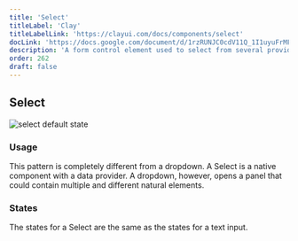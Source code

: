 ```yaml
---
title: 'Select'
titleLabel: 'Clay'
titleLabelLink: 'https://clayui.com/docs/components/select'
docLink: 'https://docs.google.com/document/d/1rzRUNJC0cdV11Q_1I1uyuFrMFiuAaJrhv8ywAPuUx54/edit'
description: 'A form control element used to select from several provided options and enter data.'
order: 262
draft: false
---
```


## Select

![select default state](/images/lexicon/Selector.jpg)

### Usage

This pattern is completely different from a dropdown. A Select is a native component with a data provider. A dropdown, however, opens a panel that could contain multiple and different natural elements.

### States

The states for a Select are the same as the states for a text input.
